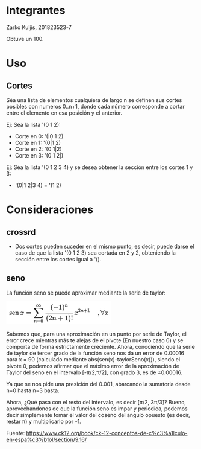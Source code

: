 # Integrantes
Zarko Kuljis, 201823523-7

Obtuve un 100.
# Uso
## Cortes
Séa una lista de elementos cualquiera de largo n se definen sus cortes posibles con numeros 0..n+1, donde cada número corresponde a cortar entre el elemento en esa posición y el anterior.

Ej: Séa la lista '(0 1 2):
* Corte en 0: '(|0 1 2)
* Corte en 1: '(0|1 2)
* Corte en 2: '(0 1|2)
* Corte en 3: '(0 1 2|)

Ej: Séa la lista '(0 1 2 3 4) y se desea obtener la sección entre los cortes 1 y 3:
* '(0|1 2|3 4) = '(1 2)
# Consideraciones
## crossrd
* Dos cortes pueden suceder en el mismo punto, es decir, puede darse el caso de que la lista '(0 1 2 3) sea cortada en 2 y 2, obteniendo la sección entre los cortes igual a '().
## seno
La función seno se puede aproximar mediante la serie de taylor:

![](/taylor.png)

Sabemos que, para una aproximación en un punto por serie de Taylor, el error crece mientras más te alejas de el pivote (En nuestro caso 0) y se comporta de forma estrictamente creciente. Ahora, conociendo que la serie de taylor de tercer grado de la función seno nos da un error de 0.00016 para x = 90 (calculado mediante abs(sen(x)-taylorSeno(x))), siendo el pivote 0, podemos afirmar que el máximo error de la aproximación de Taylor del seno en el intervalo [-π/2,π/2], con grado 3, es de ±0.00016.

Ya que se nos pide una presición del 0.001, abarcando la sumatoria desde n=0 hasta n=3 basta.

Ahora, ¿Qué pasa con el resto del intervalo, es decir [π/2, 3π/3]? Bueno, aprovechandonos de que la función seno es impar y periodica, podemos decir simplemente tomar el valor del coseno del angulo opuesto (es decir, restar π) y multiplicarlo por -1.

Fuente: https://www.ck12.org/book/ck-12-conceptos-de-c%c3%a1lculo-en-espa%c3%b1ol/section/9.16/